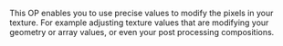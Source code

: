 This OP enables you to use precise values to modify the pixels in your texture.
For example adjusting texture values that are modifying your geometry or array values, or even your post processing compositions.